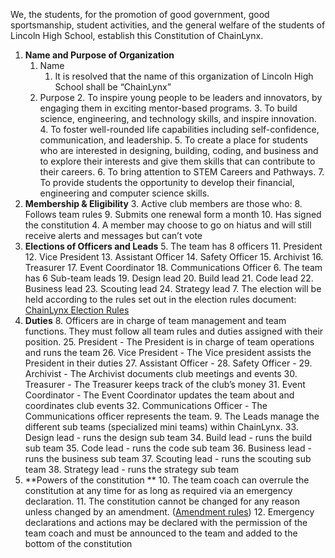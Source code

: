 <!-- Output copied to clipboard! -->

<!-----
NEW: Check the "Suppress top comment" option to remove this info from the output.

Conversion time: 0.486 seconds.


Using this Markdown file:

1. Paste this output into your source file.
2. See the notes and action items below regarding this conversion run.
3. Check the rendered output (headings, lists, code blocks, tables) for proper
   formatting and use a linkchecker before you publish this page.

Conversion notes:

* Docs to Markdown version 1.0β29
* Fri May 21 2021 19:00:09 GMT-0700 (PDT)
* Source doc: Constitution Version 8.1 (5/20/2021)
----->


We, the students, for the promotion of good government, good sportsmanship, student activities, and the general welfare of the students of Lincoln High School, establish this Constitution of ChainLynx.



1. **Name and Purpose of Organization**
    1. Name
        1. It is resolved that the name of this organization of Lincoln High School shall be “ChainLynx” 
    2. Purpose
        2. To inspire young people to be leaders and innovators, by engaging them in exciting mentor-based programs. 
        3. To build science, engineering, and technology skills, and inspire innovation.
        4. To foster well-rounded life capabilities including self-confidence, communication, and leadership.
        5. To create a place for students who are interested in designing, building, coding, and business and to explore their interests and give them skills that can contribute to their careers.
        6. To bring attention to STEM Careers and Pathways.
        7. To provide students the opportunity to develop their financial, engineering and computer science skills.
2. **Membership & Eligibility**
    3. Active club members are those who:
        8. Follows team rules
        9. Submits one renewal form a month
        10. Has signed the constitution 
    4. A member may choose to go on hiatus and will still receive alerts and messages but can’t vote
3. **Elections of Officers and Leads**
    5. The team has 8 officers
        11. President
        12. Vice President
        13. Assistant Officer
        14. Safety Officer
        15. Archivist
        16. Treasurer
        17. Event Coordinator
        18. Communications Officer
    6. The team has 6 Sub-team leads
        19. Design lead
        20. Build lead
        21. Code lead
        22. Business lead
        23. Scouting lead
        24. Strategy lead
    7. The election will be held according to the rules set out in the election rules document: [ChainLynx Election Rules](https://docs.google.com/document/d/1MgXhKMtcFllOEQnpebKyiydfdwL2ZO5Uc3c27lg-qgo/edit?usp=sharing)
4. **Duties**
    8. Officers are in charge of team management and team functions. They must follow all team rules and duties assigned with their position. 
        25. President - The President is in charge of team operations and runs the team
        26. Vice President - The Vice president assists the President in their duties
        27. Assistant Officer -
        28. Safety Officer -
        29. Archivist - The Archivist documents club meetings and events
        30. Treasurer - The Treasurer keeps track of the club’s money
        31. Event Coordinator - The Event Coordinator updates the team about and coordinates club events
        32. Communications Officer - The Communications officer represents the team.
    9. The Leads manage the different sub teams (specialized mini teams) within ChainLynx. 
        33. Design lead - runs the design sub team
        34. Build lead - runs the build sub team
        35. Code lead - runs the code sub team
        36. Business lead - runs the business sub team
        37. Scouting lead - runs the scouting sub team
        38. Strategy lead - runs the strategy sub team
5. **Powers of the constitution **
    10. The team coach can overrule the constitution at any time for as long as required via an emergency declaration.
    11. The constitution cannot be changed for any reason unless changed by an amendment. ([Amendment rules](https://docs.google.com/document/d/1MgXhKMtcFllOEQnpebKyiydfdwL2ZO5Uc3c27lg-qgo/edit?usp=sharing))
    12. Emergency declarations and actions may be declared with the permission of the team coach and must be announced to the team and added to the bottom of the constitution 
